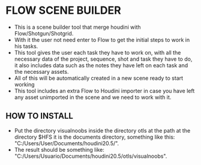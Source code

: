 # FLOW SCENE BUILDER

- This is a scene builder tool that merge houdini with Flow/Shotgun/Shotgrid.
- With it the user not need enter to Flow to get the initial steps to work in his tasks.
- This tool gives the user each task they have to work on, with all the necessary data of the project, sequence, shot and task they have to do, it also includes data such as the notes they have left on each task and the necessary assets.
- All of this will be automatically created in a new scene ready to start working
- This tool includes an extra Flow to Houdini importer in case you have left any asset unimported in the scene and we need to work with it.

## HOW TO INSTALL

- Put the directory visualnoobs inside the directory otls at the path at the directory $HFS it is the documents directory, something like this: "C:/Users/User/Documents/houdini20.5/".
- The result should be something like: "C:/Users/Usuario/Documents/houdini20.5/otls/visualnoobs".
